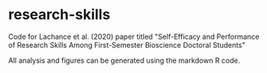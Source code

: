 # research-skills
Code for Lachance et al. (2020) paper titled "Self-Efficacy and Performance of Research Skills Among First-Semester Bioscience Doctoral Students"

All analysis and figures can be generated using the markdown R code.
